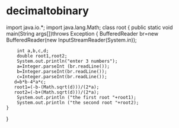 # decimaltobinary
import java.io.*;
import java.lang.Math;
class root
{
    public static void main(String args[])throws Exception
    {
       BufferedReader br=new BufferedReader(new InputStreamReader(System.in));
        
        int a,b,c,d;
        double root1,root2;
        System.out.println("enter 3 numbers");
        a=Integer.parseInt (br.readLine());
        b=Integer.parseInt(br.readLine());
        c=Integer.parseInt(br.readLine());
       d=b*b-4*a*c;
       root1=(-b-(Math.sqrt(d)))/(2*a);
       root2=(-b+(Math.sqrt(d)))/(2*a);
        System.out.println ("the first root "+root1);
        System.out.println ("the second root "+root2);
    }
}
